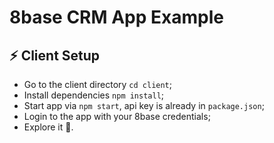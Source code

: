 # 8base CRM App Example

## :zap: Client Setup

- Go to the client directory `cd client`;
- Install dependencies `npm install`;
- Start app via `npm start`, api key is already in `package.json`;
- Login to the app with your 8base credentials;
- Explore it :mag_right:.
